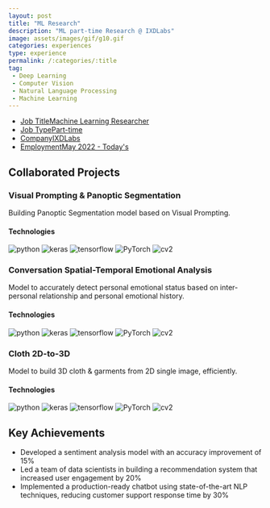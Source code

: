 ```yaml
---
layout: post
title: "ML Research"
description: "ML part-time Research @ IXDLabs"
image: assets/images/gif/g10.gif
categories: experiences
type: experience
permalink: /:categories/:title
tag:
 - Deep Learning
 - Computer Vision
 - Natural Language Processing
 - Machine Learning
---
```


<div id="main">
	<section id='second'>
		<div class="inner no-padding">
            <div class="tag-container">
                    <ul class="actions">
                        <li><a href="#" class="button special small disable">Job Title</a><a href="#" class="button small disable">Machine Learning Researcher</a></li>
                        <li><a href="#" class="button special small disable">Job Type</a><a href="#" class="button small disable">Part-time</a></li>
						<li><a href="#" class="button special small disable">Company</a><a href="#" class="button small disable">IXDLabs</a></li>
                        <li><a href="#" class="button special small disable">Employment</a><a href="#" class="button small disable">May 2022 - Today's</a></li>
                    </ul>
            </div>
			<!-- <div>
				<h2>Description</h2>
				<p> As a Machine Learning Engineer at XYZ Tech Solutions, I lead the development of machine learning models for natural language processing tasks. My responsibilities include data preprocessing, model development, and performance optimization. I collaborate with cross-functional teams to implement ML solutions for various projects.</p>
			</div> -->
		</div>
	</section>
	<section id='third'>
		<div class="inner no-padding">
			<div>
				<h2>Collaborated Projects</h2>
				<div>
					<h3>Visual Prompting & Panoptic Segmentation</h3>
					<p>Building Panoptic Segmentation model based on Visual Prompting.</p>
					<div class="row">
						<div class="6u 12u$(small)">
							<h4>Technologies</h4>
							<div class='logos-container'>
								<img src="{% link assets/images/logos/python.png %}" alt="python" class="logos">
								<img src="{% link assets/images/logos/keras.png %}" alt="keras" class="logos">
								<img src="{% link assets/images/logos/tensorflow.png %}" alt="tensorflow" class="logos">
								<img src="{% link assets/images/logos/PyTorch.png %}" alt="PyTorch" class="logos">
								<img src="{% link assets/images/logos/cv2.png %}" alt="cv2" class="logos">
							</div>
						</div>
						<!-- <div class="6u$ 12u$(small) ">
							<h4>Methodologies</h4>
							<p>
								<a href="#" class="button small disable">REST API development</a>
								<a href="#" class="button small disable">DBMS</a>
								<a href="#" class="button small disable">Micor-services architecture</a>
							</p>
						</div> -->
					</div>
				</div>
				<div>
					<h3>Conversation Spatial-Temporal Emotional Analysis</h3>
					<p>Model to accurately detect personal emotional status based on inter-personal relationship and personal emotional history.</p>
					<div class="row">
						<div class="6u 12u$(small)">
							<h4>Technologies</h4>
							<div class='logos-container'>
								<img src="{% link assets/images/logos/python.png %}" alt="python" class="logos">
								<img src="{% link assets/images/logos/keras.png %}" alt="keras" class="logos">
								<img src="{% link assets/images/logos/tensorflow.png %}" alt="tensorflow" class="logos">
								<img src="{% link assets/images/logos/PyTorch.png %}" alt="PyTorch" class="logos">
								<img src="{% link assets/images/logos/cv2.png %}" alt="cv2" class="logos">
							</div>
						</div>
						<!-- <div class="6u$ 12u$(small) ">
							<h4>Methodologies</h4>
							<p><a href="#" class="button small disable">REST API development</a> <a href="#" class="button small disable">DBMS</a><a href="#" class="button small disable">Micor-services architecture</a></p>
						</div> -->
					</div>
				</div>
				<div>
					<h3>Cloth 2D-to-3D</h3>
					<p>Model to build 3D cloth & garments from 2D single image, efficiently.</p>
					<div class="row">
						<div class="6u 12u$(small)">
							<h4>Technologies</h4>
							<div class='logos-container'>
								<img src="{% link assets/images/logos/python.png %}" alt="python" class="logos">
								<img src="{% link assets/images/logos/keras.png %}" alt="keras" class="logos">
								<img src="{% link assets/images/logos/tensorflow.png %}" alt="tensorflow" class="logos">
								<img src="{% link assets/images/logos/PyTorch.png %}" alt="PyTorch" class="logos">
								<img src="{% link assets/images/logos/cv2.png %}" alt="cv2" class="logos">
							</div>
						</div>
						<!-- <div class="6u$ 12u$(small) ">
							<h4>Methodologies</h4>
							<p><a href="#" class="button small disable">REST API development</a> <a href="#" class="button small disable">DBMS</a><a href="#" class="button small disable">Micor-services architecture</a></p>
						</div> -->
					</div>
				</div>
			</div>
			<div>
				<h2>Key Achievements</h2>
                <ul class='fa-ul'>
                    <li><i class="fa-li fa fa-check-square"></i>Developed a sentiment analysis model with an accuracy improvement of 15%</li>
                    <li><i class="fa-li fa fa-check-square"></i>Led a team of data scientists in building a recommendation system that increased user engagement by 20%</li>
                    <li><i class="fa-li fa fa-check-square"></i>Implemented a production-ready chatbot using state-of-the-art NLP techniques, reducing customer support response time by 30%</li>
                </ul>
			</div>
		</div>
	</section>
</div>

